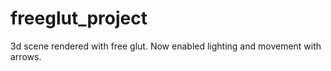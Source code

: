 # freeglut_project
3d scene rendered with free glut. Now enabled lighting and movement with arrows.

